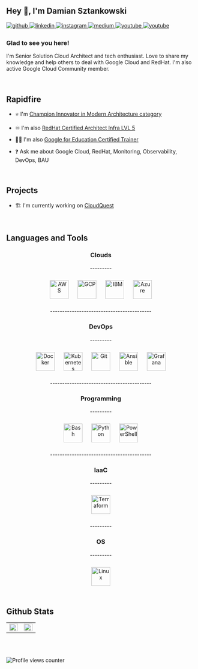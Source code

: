## Hey 👋, I'm Damian Sztankowski  
  

<a href="https://github.com/damian-sztankowski" target="_blank">
<img src=https://img.shields.io/badge/github-%2324292e.svg?&style=for-the-badge&logo=github&logoColor=white alt=github style="margin-bottom: 5px;" />
</a>
<a href="https://linkedin.com/in/damian-sztankowski-95878b2a8" target="_blank">
<img src=https://img.shields.io/badge/linkedin-%231E77B5.svg?&style=for-the-badge&logo=linkedin&logoColor=white alt=linkedin style="margin-bottom: 5px;" />
</a>
<a href="https://instagram.com/typodchmury" target="_blank">
<img src=https://img.shields.io/badge/instagram-%23000000.svg?&style=for-the-badge&logo=instagram&logoColor=white alt=instagram style="margin-bottom: 5px;" />
</a>
<a href="https://medium.com/https://medium.com/@damiansztankowski" target="_blank">
<img src=https://img.shields.io/badge/medium-%23292929.svg?&style=for-the-badge&logo=medium&logoColor=white alt=medium style="margin-bottom: 5px;" />
</a>
<a href="https://www.youtube.com/user/https://www.youtube.com/@TheCloudlyNomad" target="_blank">
<img src=https://img.shields.io/badge/youtube-%23EE4831.svg?&style=for-the-badge&logo=youtube&logoColor=white alt=youtube style="margin-bottom: 5px;" />
</a>
<a href="https://www.googlecloudcommunity.com/gc/user/viewprofilepage/user-id/374367" target="_blank">
<img src=https://img.shields.io/badge/Google%20Chrome-4285F4?logo=GoogleChrome&logoColor=white=plastic&logo=Google%20Cloud&logoColor=white alt=youtube style="margin-bottom: 5px;" />
</a>  
  



### Glad to see you here!  
I'm Senior Solution Cloud Architect and tech enthusiast. Love to share my knowledge and help others to deal with Google Cloud and RedHat. I'm also active Google Cloud Community member.  
  

<br/>  


## Rapidfire  


- ⭐ I'm [Champion Innovator in Modern Architecture category](https://cloud.google.com/innovators/innovator?profileId=102327521996769266890)  
  

- ♾️ I'm also [RedHat Certified Architect Infra LVL 5](https://rhtapps.redhat.com/verify?certId=210-165-155)  
  

- 👨‍🏫 I'm also [Google for Education Certified Trainer](https://edudirectory.withgoogle.com/profiles/4822532021026816)
  

- ❓ Ask me about Google Cloud, RedHat, Monitoring, Observability, DevOps, BAU  


<br/>  

## Projects  

-  🏗️ I'm currently working on [CloudQuest]()

<br/>  


## Languages and Tools  
<div align="center">  
  <h3>Clouds</h3>
  <p>---------</p>
<a href="https://aws.amazon.com/" target="_blank"><img style="margin: 10px" src="https://profilinator.rishav.dev/skills-assets/amazonwebservices-original-wordmark.svg" alt="AWS" height="50" /></a>  
<a href="https://cloud.google.com/" target="_blank"><img style="margin: 10px" src="https://profilinator.rishav.dev/skills-assets/google_cloud-icon.svg" alt="GCP" height="50" /></a>  
<a href="https://www.ibm.com/cloud/" target="_blank"><img style="margin: 10px" src="https://avatars.githubusercontent.com/u/7284885?s=48&v=4" alt="IBM" height="50" /></a>  
<a href="https://azure.microsoft.com/en-in/" target="_blank"><img style="margin: 10px" src="https://profilinator.rishav.dev/skills-assets/microsoft_azure-icon.svg" alt="Azure" height="50" /></a>
  <p>------------------------------------------</p>
<h3>DevOps</h3>
<p>---------</p>
<a href="https://www.docker.com/" target="_blank"><img style="margin: 10px" src="https://profilinator.rishav.dev/skills-assets/docker-original-wordmark.svg" alt="Docker" height="50" /></a>  
<a href="https://kubernetes.io/" target="_blank"><img style="margin: 10px" src="https://profilinator.rishav.dev/skills-assets/kubernetes-icon.svg" alt="Kubernetes" height="50" /></a>
<a href="https://github.com/" target="_blank"><img style="margin: 10px" src="https://profilinator.rishav.dev/skills-assets/git-scm-icon.svg" alt="Git" height="50" /></a>
<a href="https://www.ansible.com/" target="_blank"><img style="margin: 10px" src="https://profilinator.rishav.dev/skills-assets/ansible.png" alt="Ansible" height="50" /></a>
<a href="https://grafana.com/" target="_blank"><img style="margin: 10px" src="https://profilinator.rishav.dev/skills-assets/grafana.png" alt="Grafana" height="50" /></a>  
<p>------------------------------------------</p>
<h3>Programming</h3>
<p>---------</p>
<a href="https://www.gnu.org/software/bash/" target="_blank"><img style="margin: 10px" src="https://profilinator.rishav.dev/skills-assets/gnu_bash-icon.svg" alt="Bash" height="50" /></a>
<a href="https://www.python.org/" target="_blank"><img style="margin: 10px" src="https://profilinator.rishav.dev/skills-assets/python-original.svg" alt="Python" height="50" /></a>  
<a href="https://docs.microsoft.com/en-us/powershell/" target="_blank"><img style="margin: 10px" src="https://profilinator.rishav.dev/skills-assets/powershell.png" alt="PowerShell" height="50" /></a>
<p>------------------------------------------</p>
<h3>IaaC</h3>
<p>---------</p>
<a href="https://www.terraform.io/" target="_blank"><img style="margin: 10px" src="https://profilinator.rishav.dev/skills-assets/terraformio-icon.svg" alt="Terraform" height="50" /></a>
  <p>---------</p>
<h3>OS</h3>
<p>---------</p>
<a href="https://www.linux.org/" target="_blank"><img style="margin: 10px" src="https://profilinator.rishav.dev/skills-assets/linux-original.svg" alt="Linux" height="50" /></a>
</div>   
<br/>  


## Github Stats  
<table><tr><td valign="top" width="50%">

<img src="https://github-readme-stats.vercel.app/api?username=damian-sztankowski&show_icons=true&count_private=true&hide_border=true" align="left" style="width: 100%" />

</td><td valign="top" width="50%">

<img src="https://github-readme-stats.vercel.app/api/top-langs/?username=damian-sztankowski&hide_border=true&layout=compact" align="left" style="width: 100%" />

</td></tr></table>  

<br/>  

  

<br/>  

![Profile views counter](https://komarev.com/ghpvc/?username=damian-sztankowski&&style=flat-square)  
  

<br/>  

  

<br/>  

  

<br/>  


<br />
